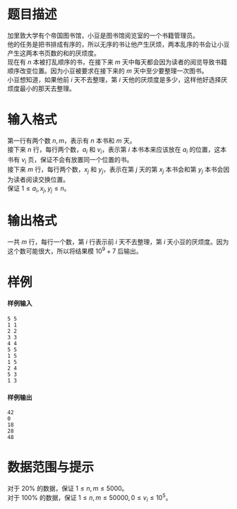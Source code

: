 
# 题目描述

加里敦大学有个帝国图书馆，小豆是图书馆阅览室的一个书籍管理员。  
他的任务是把书排成有序的，所以无序的书让他产生厌烦，两本乱序的书会让小豆产生这两本书页数的和的厌烦度。  
现在有 $n$ 本被打乱顺序的书，在接下来 $m$ 天中每天都会因为读者的阅览导致书籍顺序改变位置。因为小豆被要求在接下来的 $m$ 天中至少要整理一次图书。    
小豆想知道，如果他前 $i$ 天不去整理，第 $i$ 天他的厌烦度是多少，这样他好选择厌烦度最小的那天去整理。

# 输入格式

第一行有两个数 $n, m$，表示有 $n$ 本书和 $m$ 天。    
接下来 $n$ 行，每行两个数，$a_i$ 和 $v_i$，表示第 $i$ 本书本来应该放在 $a_i$ 的位置，这本书有 $v_i$ 页，保证不会有放置同一个位置的书。    
接下来 $m$ 行，每行两个数，$x_j$ 和 $y_j$，表示在第 $j$ 天的第 $x_j$ 本书会和第 $y_j$ 本书会因为读者阅读交换位置。    
保证 $1 \leq a_i, x_j, y_j \leq n$。

# 输出格式

一共 $m$ 行，每行一个数，第 $i$ 行表示前 $i$ 天不去整理，第 $i$ 天小豆的厌烦度。因为这个数可能很大，所以将结果模 $10 ^ 9 + 7$ 后输出。

# 样例

#### 样例输入
```plain
5 5
1 1
2 2
3 3
4 4
5 5
1 5
1 5
2 4
5 3
1 3
```

#### 样例输出
```plain
42
0
18
28
48
```

# 数据范围与提示

对于 $20\%$ 的数据，保证 $1 \leq n, m \leq 5000$。  
对于 $100\%$ 的数据，保证 $1 \leq n, m \leq 50000, 0 \leq v_i \leq 10^5$。

